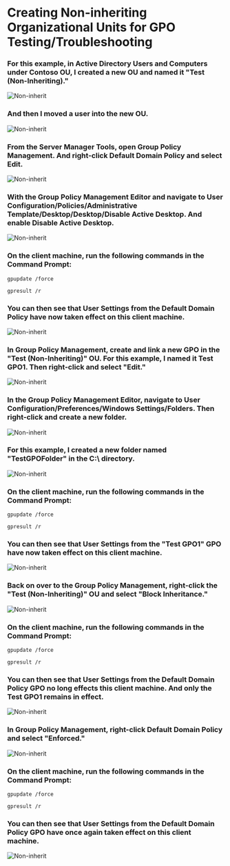 <h1>Creating Non-inheriting Organizational Units for GPO Testing/Troubleshooting</h1>

### For this example, in Active Directory Users and Computers under Contoso OU, I created a new OU and named it "Test (Non-Inheriting)."
![Non-inherit](https://github.com/whuynhit/ActiveDirectory/blob/main/Group%20Policy%20Troubleshooting/Creating%20Non-inheriting%20Organizational%20Units%20for%20GPO%20TestingTroubleshooting/sub/1.png)
### And then I moved a user into the new OU.
![Non-inherit](https://github.com/whuynhit/ActiveDirectory/blob/main/Group%20Policy%20Troubleshooting/Creating%20Non-inheriting%20Organizational%20Units%20for%20GPO%20TestingTroubleshooting/sub/2.png)
### From the Server Manager Tools, open Group Policy Management. And right-click **Default Domain Policy** and select Edit. 
![Non-inherit](https://github.com/whuynhit/ActiveDirectory/blob/main/Group%20Policy%20Troubleshooting/Creating%20Non-inheriting%20Organizational%20Units%20for%20GPO%20TestingTroubleshooting/sub/3.png)
### With the Group Policy Management Editor and navigate to User Configuration/Policies/Administrative Template/Desktop/Desktop/Disable Active Desktop. And enable Disable Active Desktop.
![Non-inherit](https://github.com/whuynhit/ActiveDirectory/blob/main/Group%20Policy%20Troubleshooting/Creating%20Non-inheriting%20Organizational%20Units%20for%20GPO%20TestingTroubleshooting/sub/4.png)
### On the client machine, run the following commands in the Command Prompt:

```
gpupdate /force

gpresult /r
```
### You can then see that User Settings from the Default Domain Policy have now taken effect on this client machine.
![Non-inherit](https://github.com/whuynhit/ActiveDirectory/blob/main/Group%20Policy%20Troubleshooting/Creating%20Non-inheriting%20Organizational%20Units%20for%20GPO%20TestingTroubleshooting/sub/5.png)

### In Group Policy Management, create and link a new GPO in the "Test (Non-Inheriting)" OU. For this example, I named it Test GPO1. Then right-click and select "Edit."
![Non-inherit](https://github.com/whuynhit/ActiveDirectory/blob/main/Group%20Policy%20Troubleshooting/Creating%20Non-inheriting%20Organizational%20Units%20for%20GPO%20TestingTroubleshooting/sub/6.png)

### In the Group Policy Management Editor, navigate to User Configuration/Preferences/Windows Settings/Folders. Then right-click and create a new folder.
![Non-inherit](https://github.com/whuynhit/ActiveDirectory/blob/main/Group%20Policy%20Troubleshooting/Creating%20Non-inheriting%20Organizational%20Units%20for%20GPO%20TestingTroubleshooting/sub/7.png)

### For this example, I created a new folder named "TestGPOFolder" in the C:\ directory.
![Non-inherit](https://github.com/whuynhit/ActiveDirectory/blob/main/Group%20Policy%20Troubleshooting/Creating%20Non-inheriting%20Organizational%20Units%20for%20GPO%20TestingTroubleshooting/sub/8.png)

### On the client machine, run the following commands in the Command Prompt:

```
gpupdate /force

gpresult /r
```
### You can then see that User Settings from the "Test GPO1" GPO have now taken effect on this client machine.
![Non-inherit](https://github.com/whuynhit/ActiveDirectory/blob/main/Group%20Policy%20Troubleshooting/Creating%20Non-inheriting%20Organizational%20Units%20for%20GPO%20TestingTroubleshooting/sub/9.png)

### Back on over to the Group Policy Management, right-click the "Test (Non-Inheriting)" OU and select "Block Inheritance."
![Non-inherit](https://github.com/whuynhit/ActiveDirectory/blob/main/Group%20Policy%20Troubleshooting/Creating%20Non-inheriting%20Organizational%20Units%20for%20GPO%20TestingTroubleshooting/sub/10.png)

### On the client machine, run the following commands in the Command Prompt:

```
gpupdate /force

gpresult /r
```
### You can then see that User Settings from the Default Domain Policy GPO no long effects this client machine. And only the Test GPO1 remains in effect.
![Non-inherit](https://github.com/whuynhit/ActiveDirectory/blob/main/Group%20Policy%20Troubleshooting/Creating%20Non-inheriting%20Organizational%20Units%20for%20GPO%20TestingTroubleshooting/sub/11.png)

### In Group Policy Management, right-click Default Domain Policy and select "Enforced."
![Non-inherit](https://github.com/whuynhit/ActiveDirectory/blob/main/Group%20Policy%20Troubleshooting/Creating%20Non-inheriting%20Organizational%20Units%20for%20GPO%20TestingTroubleshooting/sub/12.png)

### On the client machine, run the following commands in the Command Prompt:

```
gpupdate /force

gpresult /r
```
### You can then see that User Settings from the Default Domain Policy GPO have once again taken effect on this client machine.
![Non-inherit](https://github.com/whuynhit/ActiveDirectory/blob/main/Group%20Policy%20Troubleshooting/Creating%20Non-inheriting%20Organizational%20Units%20for%20GPO%20TestingTroubleshooting/sub/13.png)
